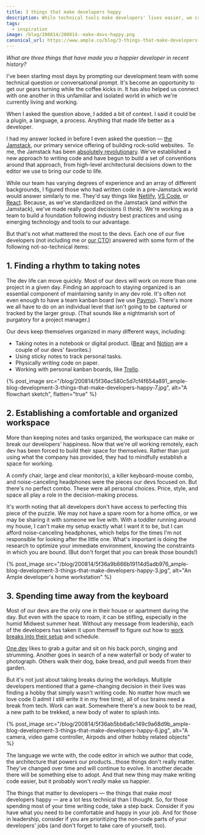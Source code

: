 ```yaml
---
title: 3 things that make developers happy
description: While technical tools make developers' lives easier, we can't forget that non-technical things can have a big impact on devs' productivity and satisfaction.
tags:
  - inspiration
image: /blog/200814/200814--make-devs-happy.png
canonical_url: https://www.ample.co/blog/3-things-that-make-developers-happy
---
```


_What are three things that have made you a happier developer in recent history?_

I've been starting most days by prompting our development team with some technical question or conversational prompt. It's become an opportunity to get our gears turning while the coffee kicks in. It has also helped us connect with one another in this unfamiliar and isolated world in which we're currently living and working.

When I asked the question above, I added a bit of context. I said it could be a plugin, a language, a process. Anything that made life better as a developer.

I had my answer locked in before I even asked the question — [the Jamstack](https://www.helloample.com/jamstack), our primary service offering of building rock-solid websites.  To me, the Jamstack has been [absolutely revolutionary](https://www.ample.co/blog/is-it-time-for-a-new-website). We've established a new approach to writing code and have begun to build a set of conventions around that approach, from high-level architectural decisions down to the editor we use to bring our code to life.

While our team has varying degrees of experience and an array of different backgrounds, I figured those who had written code in a pre-Jamstack world would answer similarly to me. They'd say things like [Netlify](https://www.netlify.com/), [VS Code](https://code.visualstudio.com/), or [React](https://reactjs.org/). Because, as we've standardized on the Jamstack (and _within_ the Jamstack), we've made really good decisions (I _think_). We're working as a team to build a foundation following industry best practices and using emerging technology and tools to our advantage.

But that's not what mattered the most to the devs. Each one of our five developers (not including me or [our CTO](https://www.helloample.com/blog-authors/taylor-macdonald)) answered with some form of the following not-so-technical items:

## 1\. Finding a rhythm to taking notes

The dev life can move quickly. Most of our devs will work on more than one project in a given day. Finding an approach to staying organized is an essential component of maintaining sanity in any dev role. It's often not even enough to have a team kanban board (we use [Paymo](https://www.paymoapp.com/)). There's more we all have to do on an individual level that isn't going to be captured or tracked by the larger group. (That sounds like a nightmarish sort of purgatory for a project manager.)

Our devs keep themselves organized in many different ways, including:

- Taking notes in a notebook or digital product. ([Bear](https://bear.app/) and [Notion](https://www.notion.so/) are a couple of our devs' favorites.)
- Using sticky notes to track personal tasks.
- Physically writing code on paper.
- Working with personal kanban boards, like [Trello](https://trello.com/).

{% post_image
    src="/blog/200814/5f36ac580c5d7cf4f654a891_ample-blog-development-3-things-that-make-developers-happy-7.jpg",
    alt="A flowchart sketch",
    flatten="true" %}

## 2\. Establishing a comfortable and organized workspace

More than keeping notes and tasks organized, the workspace can make or break our developers' happiness. Now that we're _all_ working remotely, each dev has been forced to build their space for themselves. Rather than just using what the company has provided, they had to mindfully establish a space for working.

A comfy chair, large and clear monitor(s), a killer keyboard-mouse combo, and noise-canceling headphones were the pieces our devs focused on. But there's no perfect combo. These were all personal choices. Price, style, and space all play a role in the decision-making process.

It's worth noting that all developers don't have access to perfecting this piece of the puzzle. We may not have a spare room for a home office, or we may be sharing it with someone we live with. With a toddler running around my house, I can't make my setup exactly what I want it to be, but I can afford noise-canceling headphones, which helps for the times I'm not responsible for looking after the little one. What's important is doing the research to optimize your immediate environment, knowing the constraints in which you are bound. (But don't forget that _you_ can break those bounds!)

{% post_image
    src="/blog/200814/5f36a9b666b19114d5adb976_ample-blog-development-3-things-that-make-developers-happy-3.jpg",
    alt="An Ample developer's home workstation" %}

## 3\. Spending time away from the keyboard

Most of our devs are the only one in their house or apartment during the day. But even with the space to roam, it can be stifling, especially in the humid Midwest summer heat. Without any message from leadership, each of the developers has taken it upon themself to figure out how to [work breaks into their setup](https://www.ample.co/blog/smoke-breaks-for-remote-workers) and schedule.

[One dev](https://www.ample.co/blog/5-tips-for-starting-a-career-as-a-developer) likes to grab a guitar and sit on his back porch, singing and strumming. Another goes in search of a new waterfall or body of water to photograph. Others walk their dog, bake bread, and pull weeds from their garden.

But it's not just about taking breaks during the workdays. Multiple developers mentioned that a game-changing decision in their lives was finding a hobby that simply wasn't writing code. No matter how much we love code (I admit I still write it in my free time), all of our brains need a break from tech. Work can wait. Somewhere there's a new book to be read, a new path to be trekked, a new body of water to splash into.

{% post_image
    src="/blog/200814/5f36ab5bb6a6c149c9a68d9b_ample-blog-development-3-things-that-make-developers-happy-6.jpg",
    alt="A camera, video game controller, Airpods and other hobby related objects" %}

The language we write with, the code editor in which we author that code, the architecture that powers our products...those things don't really matter. They've changed over time and will continue to evolve. In another decade there will be something else to adopt. And that new thing may make writing code easier, but it probably won't _really_ make us happier.

The things that matter to developers — the things that make _most_ developers happy — are a lot less technical than I thought. So, for those spending most of your time writing code, take a step back. Consider if you have what you need to be comfortable and happy in your job. And for those in leadership, consider if you are prioritizing the non-code parts of your developers' jobs (and don't forget to take care of yourself, too).
